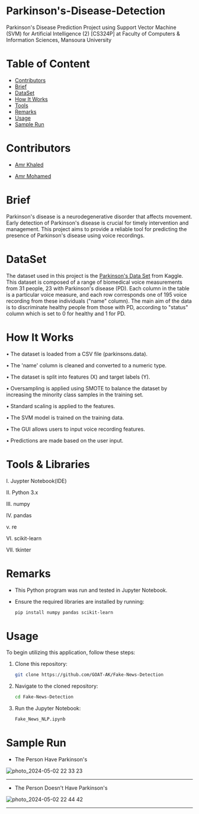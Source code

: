 # Parkinson's-Disease-Detection
Parkinson's Disease Prediction Project using Support Vector Machine (SVM) for Artificial Intelligence (2) [CS324P] at Faculty of Computers &amp; Information Sciences, Mansoura University

# Table of Content

* [Contributors](#Contributors)
* [Brief](#Brief)
* [DataSet](#DataSet)
* [How It Works](#HowItWorks)
* [Tools](#Tools)
* [Remarks](#Remarks)
* [Usage](#Usage)
* [Sample Run](#SampleRun)


# Contributors

* [Amr Khaled](https://github.com/GOAT-AK)

* [Amr Mohamed](https://github.com/AmrMohamed16)




# Brief

Parkinson's disease is a neurodegenerative disorder that affects movement. Early detection of Parkinson's disease is crucial for timely intervention and management. This project aims to provide a reliable tool for predicting the presence of Parkinson's disease using voice recordings.


# DataSet

The dataset used in this project is the [Parkinson's Data Set](https://www.kaggle.com/datasets/thecansin/parkinsons-data-set) from Kaggle. This dataset is composed of a range of biomedical voice measurements from 
31 people, 23 with Parkinson's disease (PD). Each column in the table is a 
particular voice measure, and each row corresponds one of 195 voice 
recording from these individuals ("name" column). The main aim of the data 
is to discriminate healthy people from those with PD, according to "status" 
column which is set to 0 for healthy and 1 for PD.


# How It Works

 • The dataset is loaded from a CSV file (parkinsons.data).
 
 • The 'name' column is cleaned and converted to a numeric type.
 
 • The dataset is split into features (X) and target labels (Y).

 • Oversampling is applied using SMOTE to balance the dataset by increasing the minority class samples in the training set.
 
 • Standard scaling is applied to the features.
 
 • The SVM model is trained on the training data.
 
 • The GUI allows users to input voice recording features.
 
 • Predictions are made based on the user input.

 

# Tools & Libraries

  I.	Juypter Notebook(IDE)
  
  II.	Python 3.x
  
  III. numpy
  
  IV. pandas 

  v. re
  
  VI.  scikit-learn
  
  VII.	 tkinter




# Remarks

* This Python program was run and tested in Jupyter Notebook.
  
* Ensure the required libraries are installed by running:
  
  ```bash
  pip install numpy pandas scikit-learn
# Usage

To begin utilizing this application, follow these steps:

1. Clone this repository:
   
   ```bash
   git clone https://github.com/GOAT-AK/Fake-News-Detection

2. Navigate to the cloned repository:

   ```bash
   cd Fake-News-Detection

3. Run the Jupyter Notebook:

   ```bash
   Fake_News_NLP.ipynb

# Sample Run


* The Person Have Parkinson's 

![photo_2024-05-02 22 33 23](https://github.com/AmrMohamed16/Parkinson-s_Disease_Prediction_Project/assets/103078107/c4a9eba1-d254-4d38-b6b2-a1a8dda7a165)


<hr>


* The Person Doesn't Have Parkinson's


![photo_2024-05-02 22 44 42](https://github.com/AmrMohamed16/Parkinson-s_Disease_Prediction_Project/assets/103078107/43aedcee-a875-45f8-a72e-b44942b9599c)

<hr>
  
  
